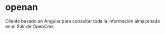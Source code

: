 # openan
Cliente basado en Angular para consultar toda la información almacenada en el Solr de OpenCms.
